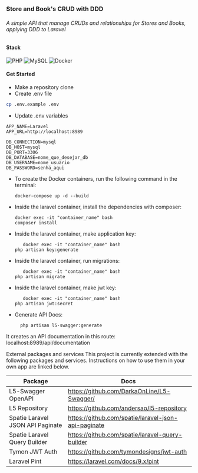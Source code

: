 ### Store and Book's CRUD with DDD
###### A simple API that manage CRUDs and relationships for Stores and Books, applying DDD to Laravel

#### Stack
![PHP](https://img.shields.io/badge/php-%23777BB4.svg?style=for-the-badge&logo=php&logoColor=white)
![MySQL](https://img.shields.io/badge/mysql-%2300f.svg?style=for-the-badge&logo=mysql&logoColor=white)
![Docker](https://img.shields.io/badge/docker-%230db7ed.svg?style=for-the-badge&logo=docker&logoColor=white)

#### Get Started
- Make a repository clone
- Create .env file

```sh
cp .env.example .env
```

- Update .env variables
```dosini
APP_NAME=Laravel
APP_URL=http://localhost:8989

DB_CONNECTION=mysql
DB_HOST=mysql
DB_PORT=3306
DB_DATABASE=nome_que_desejar_db
DB_USERNAME=nome_usuario
DB_PASSWORD=senha_aqui
```
- To create the Docker containers, run the following command in the terminal:

  ```dosini
  docker-compose up -d --build
  ```
  
- Inside the laravel container, install the dependencies with composer:

    ```dosini
    docker exec -it "container_name" bash
    composer install
    ```

- Inside the laravel container, make application key:

    ```dosini
       docker exec -it "container_name" bash
    php artisan key:generate
    ```

- Inside the laravel container, run migrations:

    ```dosini
       docker exec -it "container_name" bash
    php artisan migrate
    ```

- Inside the laravel container, make jwt key:

    ```dosini
       docker exec -it "container_name" bash
    php artisan jwt:secret
    ```
    
- Generate API Docs:
    ```dosini
      php artisan l5-swagger:generate
    ```
It creates an API documentation in this route: localhost:8989/api/documentation
    
External packages and services
This project is currently extended with the following packages and services. Instructions on how to use them in your own app are linked below.

| Package  | Docs |
| ------------- | ------------- |
|  L5-Swagger OpenAPI  | https://github.com/DarkaOnLine/L5-Swagger/  |
|  L5 Repository  | https://github.com/andersao/l5-repository  |
| Spatie Laravel JSON API Paginate	| https://github.com/spatie/laravel-json-api-paginate |
| Spatie Laravel Query Builder	| https://github.com/spatie/laravel-query-builder |
| Tymon JWT Auth	| https://github.com/tymondesigns/jwt-auth |
| Laravel Pint | https://laravel.com/docs/9.x/pint |


